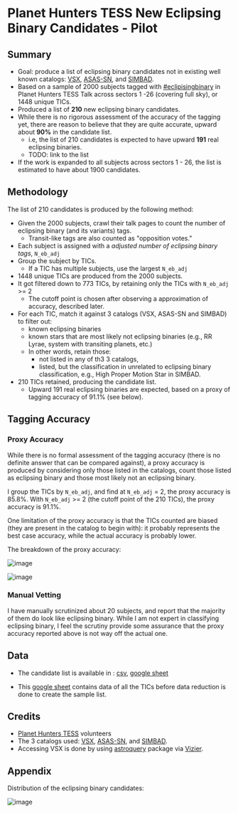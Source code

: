 # Planet Hunters TESS New Eclipsing Binary Candidates - Pilot

## Summary

- Goal: produce a list of eclipsing binary candidates not in existing well known catalogs: [VSX](https://www.aavso.org/vsx/), [ASAS-SN](https://asas-sn.osu.edu/variables), and [SIMBAD](http://simbad.u-strasbg.fr/simbad/).
- Based on a sample of 2000 subjects tagged with [#eclipisingbinary](https://www.zooniverse.org/projects/nora-dot-eisner/planet-hunters-tess/talk/tags/eclipsingbinary) in Planet Hunters TESS Talk across sectors 1 -26 (covering full sky), or 1448 unique TICs.
- Produced a list of **210** new eclipsing binary candidates.
- While there is no rigorous assessment of the accuracy of the tagging yet, there are reason to believe that they are quite accurate, upward about **90%** in the candidate list.
  - i.e, the list of 210 candidates is expected to have upward **191** real eclipsing binaries.
  - TODO: link to the list
- If the work is expanded to all subjects across sectors 1 - 26, the list is estimated to have about 1900 candidates.


## Methodology

The list of 210 candidates is produced by the following method:

- Given the 2000 subjects, crawl their talk pages to count the number of eclipsing binary (and its variants) tags.
  - Transit-like tags are also counted as "opposition votes."
- Each subject is assigned with a *adjusted number of eclipsing binary tags*,  `N_eb_adj`
- Group the subject by TICs.
  - If a TIC has multiple subjects, use the largest `N_eb_adj`
- 1448 unique TICs are produced from the 2000 subjects.
- It got filtered down to 773 TICs, by retaining only the TICs with `N_eb_adj` >= 2
  - The cutoff point is chosen after observing a approximation of accuracy, described later.
- For each TIC, match it against 3 catalogs (VSX, ASAS-SN and SIMBAD) to filter out:
  - known eclipsing binaries
  - known stars that are most likely not eclipsing binaries (e.g., RR Lyrae, system with transiting planets, etc.)
  - In other words, retain those:
    - not listed in any of th3 3 catalogs,
    - listed, but the classification in unrelated to eclipsing binary classification, e.g., High Proper Motion Star in SIMBAD.
- 210 TICs retained, producing the candidate list.
  - Upward 191 real eclipsing binaries are expected, based on a proxy of tagging accuracy of 91.1% (see below).


## Tagging Accuracy

### Proxy Accuracy

While there is no formal assessment of the tagging accuracy (there is no definite answer that can be compared against), a proxy accuracy is produced
by considering only those listed in the catalogs, count those listed as eclipsing binary and those most likely not an eclipsing binary.

I group the TICs by `N_eb_adj`, and find at `N_eb_adj` = 2, the proxy accuracy is 85.8%. With `N_eb_adj` >= 2 (the cutoff point of the 210 TICs), the proxy accuracy is 91.1%.

One limitation of the proxy accuracy is that the TICs counted are biased (they are present in the catalog to begin with): it probably represents the best case accuracy, while the actual accuracy is probably lower.

The breakdown of the proxy accuracy:

![image](https://user-images.githubusercontent.com/250644/116738216-0268fe80-a9a7-11eb-9805-a50886de5872.png)

![image](https://user-images.githubusercontent.com/250644/116738359-304e4300-a9a7-11eb-9d1c-c0bcf7a696bc.png)


### Manual Vetting

I have manually scrutinized about 20 subjects, and report that the majority of them do look like eclipsing binary.
While I am not expert in classifying eclipsing binary, I feel the scrutiny provide some assurance that the proxy accuracy reported above is not way off the actual one.


## Data

- The candidate list is available in :  [csv](data_samples/pht_eb_candidates_from_samples.csv), [google sheet](https://docs.google.com/spreadsheets/d/1np63ehIBzJirj0byuZv8_7qW5e4JAM9XvAxB5UPoAi0/edit?usp=sharing)

- This [google sheet](https://docs.google.com/spreadsheets/d/18wDmfVStrwNpAf-6RDzmYPUzVSEkG3zMbzZKFuYQ2Ss/edit?usp=sharing) contains data of all the TICs before data reduction is done to create the sample list.

## Credits

- [Planet Hunters TESS](https://www.zooniverse.org/projects/nora-dot-eisner/planet-hunters-tess/) volunteers
- The 3 catalogs used: [VSX](https://www.aavso.org/vsx/), [ASAS-SN](https://asas-sn.osu.edu/variables), and [SIMBAD](http://simbad.u-strasbg.fr/simbad/).
- Accessing VSX is done by using [astroquery](https://astroquery.readthedocs.io/) package via [Vizier](https://vizier.u-strasbg.fr/).

## Appendix

Distribution of the eclipsing binary candidates:

![image](https://user-images.githubusercontent.com/250644/116744616-67c0ed80-a9af-11eb-9c0b-0cdfb942b137.png)

